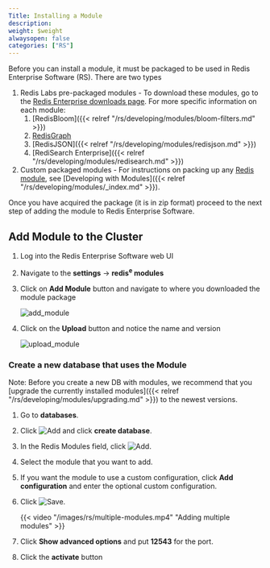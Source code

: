 ```yaml
---
Title: Installing a Module
description:
weight: $weight
alwaysopen: false
categories: ["RS"]
---
```

Before you can install a module, it must be packaged to be used in Redis
Enterprise Software (RS). There are two types

1. Redis Labs pre-packaged modules - To download these modules, go to
    the [Redis Enterprise downloads
    page](https://redislabs.com/redis-enterprise/software/downloads/#tabTwo). For more specific
    information on each module:
    1. [RedisBloom]({{< relref "/rs/developing/modules/bloom-filters.md" >}})
    1. [RedisGraph](https://oss.redislabs.com/redisgraph/#quickstart)
    1. [RedisJSON]({{< relref "/rs/developing/modules/redisjson.md" >}})
    1. [RediSearch Enterprise]({{< relref "/rs/developing/modules/redisearch.md" >}})
1. Custom packaged modules - For instructions on packing up any [Redis module](https://redislabs.com/community/redis-modules-hub/),
    see [Developing with Modules]({{< relref "/rs/developing/modules/_index.md" >}}).

Once you have acquired the package (it is in zip format) proceed to
the next step of adding the module to Redis Enterprise Software.

## Add Module to the Cluster

1. Log into the Redis Enterprise Software web UI
1. Navigate to the **settings** -\> **redis<sup>e</sup> modules**
1. Click on **Add Module** button and navigate to where you downloaded
    the module package

    ![add_module](/images/rs/add_module.png?width=800&height=318)
1. Click on the **Upload** button and notice the name and version

    ![upload_module](/images/rs/upload_module.png?width=800&height=321)

### Create a new database that uses the Module

Note: Before you create a new DB with modules,
we recommend that you [upgrade the currently installed modules]({{< relref "/rs/developing/modules/upgrading.md" >}})
to the newest versions.

1. Go to **databases**.
1. Click ![Add](/images/rs/icon_add.png#no-click "Add") and click **create database**.
1. In the Redis Modules field, click ![Add](/images/rs/icon_add.png#no-click "Add").
1. Select the module that you want to add.
1. If you want the module to use a custom configuration,
click **Add configuration** and enter the optional custom configuration.
1. Click ![Save](/images/rs/icon_save.png#no-click "Save").

    {{< video "/images/rs/multiple-modules.mp4" "Adding multiple modules" >}}

1. Click **Show advanced options** and put **12543** for the port.
1. Click the **activate** button
